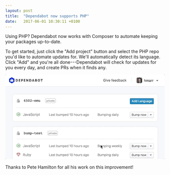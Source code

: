 ```yaml
---
layout: post
title:  "Dependabot now supports PHP"
date:   2017-06-01 10:30:11 +0100
---
```


Using PHP? Dependabot now works with Composer to automate keeping your packages
up-to-date.

To get started, just click the "Add project" button and select the PHP repo
you'd like to automate updates for. We'll automatically detect its language.
Click "Add" and you're all done---Dependabot will check for updates for you
every day, and create PRs when it finds any.

<p class="image-medium">
  <img alt="Weekly bumping demo" src="/images/blog/weekly-bumping.gif">
</p>

Thanks to Pete Hamilton for all his work on this improvement!

